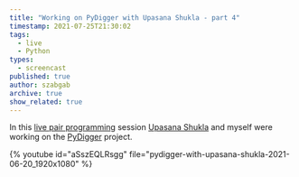 ```yaml
---
title: "Working on PyDigger with Upasana Shukla - part 4"
timestamp: 2021-07-25T21:30:02
tags:
  - live
  - Python
types:
  - screencast
published: true
author: szabgab
archive: true
show_related: true
---
```



In this [live pair programming](/live) session
[Upasana Shukla](https://www.linkedin.com/in/upasana-shukla/) and myself were working on the
[PyDigger](https://pydigger.com/) project.


{% youtube id="aSszEQLRsgg" file="pydigger-with-upasana-shukla-2021-06-20_1920x1080" %}

